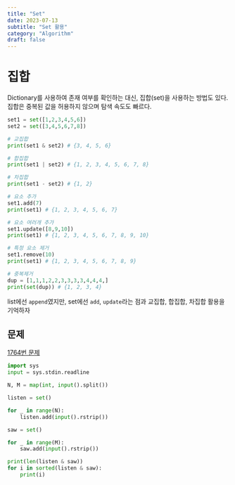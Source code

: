 ```yaml
---
title: "Set"
date: 2023-07-13
subtitle: "Set 활용"
category: "Algorithm"
draft: false
---
```


# 집합

Dictionary를 사용하여 존재 여부를 확인하는 대신, 집합(set)을 사용하는 방법도 있다. 집합은 중복된 값을 허용하지 않으며 탐색 속도도 빠르다.

```python
set1 = set([1,2,3,4,5,6])
set2 = set([3,4,5,6,7,8])

# 교집합
print(set1 & set2) # {3, 4, 5, 6}

# 합집합
print(set1 | set2) # {1, 2, 3, 4, 5, 6, 7, 8}

# 차집합
print(set1 - set2) # {1, 2}

# 요소 추가
set1.add(7)
print(set1) # {1, 2, 3, 4, 5, 6, 7}

# 요소 여러개 추가
set1.update([8,9,10])
print(set1) # {1, 2, 3, 4, 5, 6, 7, 8, 9, 10}

# 특정 요소 제거
set1.remove(10)
print(set1) # {1, 2, 3, 4, 5, 6, 7, 8, 9}

# 중복제거
dup = [1,1,1,2,2,3,3,3,3,4,4,4,]
print(set(dup)) # {1, 2, 3, 4}
```

list에선 `append`였지만, set에선 `add`, `update`라는 점과
교집합, 합집합, 차집합 활용을 기억하자

## 문제

[1764번 문제](https://www.acmicpc.net/problem/1764)

```python
import sys
input = sys.stdin.readline

N, M = map(int, input().split())

listen = set()

for _ in range(N):
    listen.add(input().rstrip())

saw = set()

for _ in range(M):
    saw.add(input().rstrip())

print(len(listen & saw))
for i in sorted(listen & saw):
    print(i)
```
